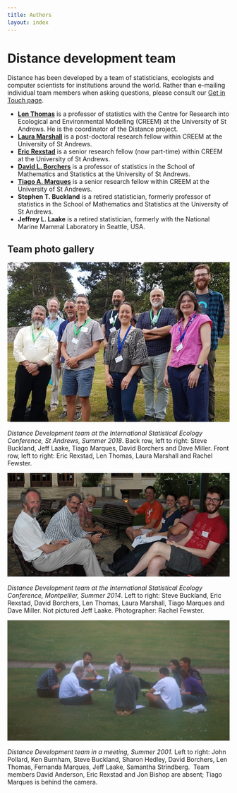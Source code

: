 ```yaml
---
title: Authors
layout: index
---
```


# Distance development team

Distance has been developed by a team of statisticians, ecologists and computer scientists for institutions around the world. Rather than e-mailing individual team members when asking questions, please consult our [Get in Touch page](contact.html).

  * **[Len Thomas](http://lenthomas.org/)** is a professor of statistics with the Centre for Research into Ecological and Environmental Modelling (CREEM) at the University of St Andrews. He is the coordinator of the Distance project.
  * **[Laura Marshall](https://risweb.st-andrews.ac.uk/portal/en/persons/laura-helen-marshall(bee4382e-3eea-4b01-b026-4589c5285a83).html)** is a post-doctoral research fellow within CREEM at the University of St Andrews.
  * **[Eric Rexstad](http://erex.github.io)** is a senior research fellow (now part-time) within CREEM at the University of St Andrews.
  * **[David L. Borchers](http://dlb992.wixsite.com/davidborchers)** is a professor of statistics in the School of Mathematics and Statistics at the University of St Andrews.
  * **[Tiago A. Marques](https://risweb.st-andrews.ac.uk/portal/en/persons/tiago-a-marques(2383afa0-87cf-48c1-91db-fe2b47d10680).html)** is a senior research fellow within CREEM at the University of St Andrews.
  * **Stephen T. Buckland** is a retired statistician, formerly professor of statistics in the School of Mathematics and Statistics at the University of St Andrews.
  * **Jeffrey L. Laake** is a retired statistician, formerly with the National Marine Mammal Laboratory in Seattle, USA.

## Team photo gallery

![Distance Development team meeting at the International Statistical Ecology Conference, Summer 2018](images/distance_team_isec_2018.jpg)

*Distance Development team at the International Statistical Ecology    Conference, St Andrews, Summer 2018*. Back row, left to right: Steve Buckland, Jeff Laake, Tiago Marques, David Borchers and Dave Miller. Front row, left to right: Eric Rexstad, Len Thomas, Laura Marshall and Rachel Fewster.

![Distance Development team meeting at the International Statistical Ecology Conference, Summer 2014](images/isec_2014_team.jpg)

*Distance Development team at the International Statistical Ecology    Conference, Montpellier, Summer 2014*. Left to right: Steve Buckland, Eric Rexstad, David Borchers, Len Thomas, Laura Marshall, Tiago Marques and Dave Miller.  Not pictured Jeff Laake. Photographer: Rachel Fewster.

![Distance Development team in a meeting, Summer 2001](images/team.jpg)

*Distance Development team in a meeting, Summer 2001*. Left to right: John Pollard, Ken Burnham, Steve Buckland, Sharon Hedley, David Borchers, Len Thomas, Fernanda Marques, Jeff Laake, Samantha Strindberg.  Team members David Anderson, Eric Rexstad and Jon Bishop are absent; Tiago Marques is behind the camera.

